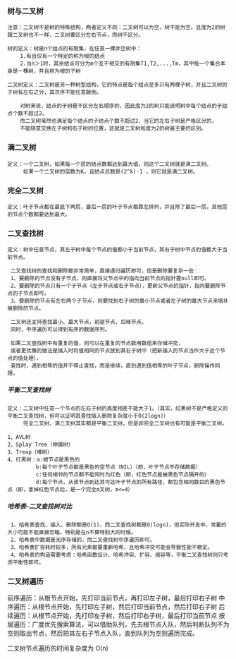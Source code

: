 
### 树与二叉树
    注意：二叉树不是树的特殊结构，两者定义不同：二叉树可以为空，树不能为空。且度为2的树跟二叉树也不一样，二叉树要区分左右节点，而树不区分。

    树的定义：树是n个结点的有限集，在任意一棵非空树中：
        1.有且仅有一个特定的称为根的结点
        2.当n＞1时，其余结点可分为m个互不相交的有限集T1,T2,...,Tm，其中每一个集合本身是一棵树，并且称为根的子树

    二叉树定义：二叉树是另一种树型结构，它的特点是每个结点至多只有两棵子树，并且二叉树的子树有左右之分，其次序不能任意颠倒。

        对树来说，结点的子树是不区分左右顺序的，因此度为2的树只能说明树中每个结点的子结点个数不超过2。
        而二叉树虽然也满足每个结点的子结点个数不超过2，当它的左右子树是严格区分的，
        不能随意交换左子树和右子树的位置，这就是二叉树和度为2的树最主要的区别。

### 满二叉树
    定义：一个二叉树，如果每一个层的结点数都达到最大值，则这个二叉树就是满二叉树。
         如果一个二叉树的层数为K，且结点总数是(2^k)-1 ，则它就是满二叉树。

### 完全二叉树
    定义：叶子节点都在最底下两层，最后一层的叶子节点都靠左排列，并且除了最后一层，其他层的节点个数都要达到最大。

### 二叉查找树
    定义：树中任意节点，其左子树中每个节点的值都小于当前节点，其右子树中节点的值都大于当前节点。

     二叉查找树的查找和删除都非常简单，直接递归遍历即可，但是删除要复杂一些：
     1、要删除的节点没有子节点，则直接将父节点中的指向当前节点的指针置null即可。
     2、要删除的节点只有一个子节点（左子节点或右子节点），更新父节点的指针，指向要删除节点的子节点即可。
     3、要删除的节点有左右两个子节点，则要找到右子树的最小节点或者左子树的最大节点来填补被删除的节点。
    
     二叉树还支持查找最小、最大节点，前驱节点，后继节点。
     同时，中序遍历可以得到有序的数据序列。
    
     如果二叉查找树中有重复的值，则可以在重复的节点数用数组来存储冲突，
     或者更优雅的做法是插入时将值相同的节点放到其右子树中（把新插入的节点当作大于这个节点的值处理），
     查找时，遇到相等的值并不停止查找，而是继续，直到遇到值相等的叶子节点，删除操作同理。
     
##### 平衡二叉查找树
    定义：二叉树中任意一个节点的左右子树的高度相差不能大于1。（其实，红黑树不是严格定义的平衡二叉查找树，但可以证明其查找插入删除复杂度小于O(2logn)）
         完全二叉树、满二叉树其实都是平衡二叉树，但是非完全二叉树也有可能是平衡二叉树。
         
    1、AVL树
    2、Splay Tree（伸展树）
    3、Treap（堆树）
    4、红黑树：a:根节点是黑色的
             b:每个叶子节点都是黑色的空节点（NIL）（即，叶子节点不存储数据）
             c:任何相邻的节点都不能同时为红色（即，红色节点是被黑色节点隔开的）
             d:每个节点，从该节点到达其可达叶子节点的所有路径，都包含相同数目的黑色节点（即，拿掉红色节点后，是一个完全m叉树，m<=4）
    
##### 哈希表-二叉查找树对比
     1、哈希表查找、插入、删除都是O(1)，而二叉查找树都是O(logn)，但实际开发中，常量的大小可能不能直接忽略，特别是在n不算特别大的时候。
     2、哈希表中数据是无序存储的，而二叉查找树中序遍历即可。
     3、哈希表扩容耗时较多，所有元素都要重新哈希，且哈希冲突可能会导致性能不稳定。
     4、哈希表的构造需要考虑：哈希函数设计、哈希冲突、扩容、缩容等，平衡二叉查找树则只考虑平衡性即可。


### 二叉树遍历

 前序遍历：从根节点开始，先打印当前节点，再打印左子树，最后打印右子树
 中序遍历：从根节点开始，先打印左子树，然后打印当前节点，然后打印右子树
 后续遍历：从根节点开始，先打印左子树，然后打印右子树，最后打印当前节点
 按层遍历：广度优先搜索算法，可以借助队列，先去根节点入队，然后判断队列不为空则取出节点，然后把其左右子节点入队，直到队列为空则遍历完成。

 二叉树节点遍历的时间复杂度为 O(n)




